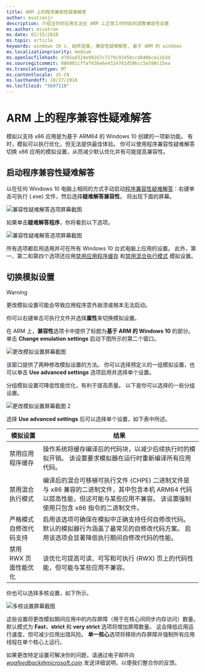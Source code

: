 ```yaml
---
title: ARM 上的程序兼容性疑难解答
author: msatranjr
description: 介绍当你的应用无法在 ARM 上正常工作时如何调整兼容性设置
ms.author: misatran
ms.date: 02/15/2018
ms.topic: article
keywords: windows 10 s, 始终连接, 兼容性疑难解答, 基于 ARM 的 windows
ms.localizationpriority: medium
ms.openlocfilehash: 4765ad324e90167c7279c9245bccd840bce1163d
ms.sourcegitcommit: 086001cffaf436e6e4324761d59bcc5e598c15ea
ms.translationtype: MT
ms.contentlocale: zh-CN
ms.lasthandoff: 10/27/2018
ms.locfileid: "5697110"
---
```

# <a name="program-compatibility-troubleshooter-on-arm"></a>ARM 上的程序兼容性疑难解答
模拟以支持 x86 应用是为基于 ARM64 的 Windows 10 创建的一项新功能。 有时，模拟可以执行优化，但无法提供最佳体验。 你可以使用程序兼容性疑难解答切换 x86 应用的模拟设置，从而减少默认优化并有可能提高兼容性。

## <a name="start-the-program-compatibility-troubleshooter"></a>启动程序兼容性疑难解答
以在任何 Windows 10 电脑上相同的方式手动启动[程序兼容性疑难解答](https://support.microsoft.com/en-us/help/15078/windows-make-older-programs-compatible)：右键单击可执行 (.exe) 文件，然后选择**疑难解答兼容性**。 将出现下面的屏幕。

![兼容性疑难解答选项屏幕截图](images/arm/Capture4.png)

如果单击**疑难解答程序**，你将看到以下选项。

![兼容性疑难解答选项屏幕截图](images/arm/Capture5.png)

所有选项都启用适用并可在所有 Windows 10 台式电脑上应用的设置。 此外，第一、第二和第四个选项还应用[禁用应用程序缓存](#disable-app-cache) 和[禁用混合执行模式](#disable-hybrid-exec-mode) 模拟设置。

## <a name="toggling-emulation-settings"></a>切换模拟设置
> [!WARNING]
> 更改模拟设置可能会导致应用程序意外崩溃或根本无法启动。

你可以右键单击可执行文件并选择**属性**来切换模拟设置。

在 ARM 上，**兼容性**选项卡中提供了标题为**基于 ARM 的 Windows 10** 的部分。单击 **Change emulation settings** 启动下图所示的第二个窗口。

![更改模拟设置屏幕截图](images/arm/Capture.png)

该窗口提供了两种修改模拟设置的方法。 你可以选择预定义的一组模拟设置，也可以单击 **Use advanced settings** 选项启用并选择单个设置。

分组模拟设置可降低性能优化，有利于提高质量。 以下是你可以选择的一些分组设置。

![更改模拟设置屏幕截图 2](images/arm/Capture2.png)

选择 **Use advanced settings** 后可以选择单个设置，如下表中所述。

| 模拟设置 | 结果 |
| ----------------- | ----------- |
| <p id="disable-app-cache">禁用应用程序缓存</p> | 操作系统将缓存编译后的代码块，以减少后续执行时的模拟开销。 该设置要求模拟器在运行时重新编译所有应用代码。 |
| <p id="disable-hybrid-exec-mode">禁用混合执行模式</p> | 编译后的混合可移植可执行文件 (CHPE) 二进制文件是与 x86 兼容的二进制文件，其中包含本机 ARM64 代码以提高性能，但这可能与某些应用不兼容。 该设置强制使用只包含 x86 指令的二进制文件。 |
| 严格模式自修改代码支持 | 启用该选项可确保在模拟中正确支持任何自修改代码。 默认的模拟器行为涵盖了最常见的自修改代码方案。 启用该选项会显著降低执行期间自修改代码的性能。 |
| 禁用 RWX 页面性能优化 | 该优化可提高可读、可写和可执行 (RWX) 页上的代码性能，但可能与某些应用不兼容。 |

你也可以选择多核设置，如下所示。

![多核设置屏幕截图](images/arm/Capture3.png)

这些设置将更改模拟期间应用中的内存屏障（用于在核心间同步内存访问）数量。 默认模式为 **Fast**，**strict** 和 **very strict** 选项将增加屏障数量。 这会降低应用运行速度，但可减少应用出错风险。 **单一核心**选项将移除内存屏障并强制所有应用线程在单个核心上运行。

如果更改特定设置可解决你的问题，请通过电子邮件向 *woafeedback@microsoft.com* 发送详细说明，以便我们整合你的反馈。